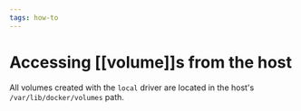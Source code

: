 ```yaml
---
tags: how-to
---
```


# Accessing [[volume]]s from the host
All volumes created with the `local` driver are located in the host's `/var/lib/docker/volumes` path.
